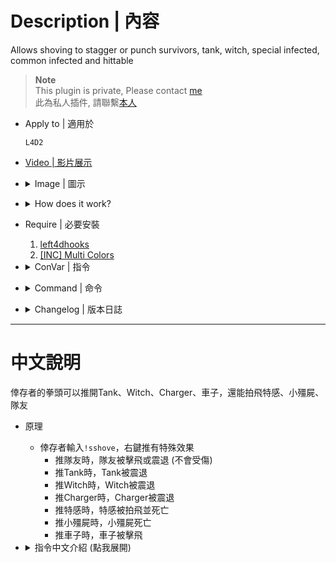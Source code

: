 # Description | 內容
Allows shoving to stagger or punch survivors, tank, witch, special infected, common infected and hittable

> __Note__ <br/>
This plugin is private, Please contact [me](https://github.com/fbef0102/Game-Private_Plugin#私人插件列表-private-plugins-list)<br/>
此為私人插件, 請聯繫[本人](https://github.com/fbef0102/Game-Private_Plugin#私人插件列表-private-plugins-list)

* Apply to | 適用於
    ```
    L4D2
    ```

* [Video | 影片展示](https://youtu.be/-i3DtKzqjso)

* <details><summary>Image | 圖示</summary>

    <br/>![l4d2_survivor_shove_power_1](image/l4d2_survivor_shove_power_1.gif)
    <br/>![l4d2_survivor_shove_power_2](image/l4d2_survivor_shove_power_2.gif)
    <br/>![l4d2_survivor_shove_power_3](image/l4d2_survivor_shove_power_3.gif)
    <br/>![l4d2_survivor_shove_power_4](image/l4d2_survivor_shove_power_4.gif)
    <br/>![l4d2_survivor_shove_power_5](image/l4d2_survivor_shove_power_5.gif)
</details>

* <details><summary>How does it work?</summary>

    * Type ```!sshove``` to enable shove power ability
        * Shove back teammate (no damage)
        * Shove Tank
        * Shove Witch
        * Shove Charger, send flying
        * Shove Special Infected, send flying
        * Shove common infected, instantly kill
        * Shove car, send flying
</details>

* Require | 必要安裝
    1. [left4dhooks](https://forums.alliedmods.net/showthread.php?t=321696)
    2. [[INC] Multi Colors](https://github.com/fbef0102/L4D1_2-Plugins/releases/tag/Multi-Colors)

* <details><summary>ConVar | 指令</summary>

    * cfg/sourcemod/l4d2_survivor_shove_power.cfg
        ```php
        // 0=Plugin off, 1=Plugin on.
        l4d2_survivor_shove_power_allow "1"

        // Turn on the plugin in these game modes, separate by commas (no spaces). (Empty = all).
        l4d2_survivor_shove_power_modes ""

        // Turn off the plugin in these game modes, separate by commas (no spaces). (Empty = none).
        l4d2_survivor_shove_power_modes_off ""

        // Turn on the plugin in these game modes. 0=All, 1=Coop, 2=Survival, 4=Versus, 8=Scavenge. Add numbers together.
        l4d2_survivor_shove_power_modes_tog "0"

        // Player with these can type !sshove to enable the shove power (Empty=Everyone, -1=No one)
        l4d2_survivor_shove_power_flags ""

        // 1=Shove, 2=Shove+Use, 3=Shove+Shift. Which keys to use shove power.
        l4d2_survivor_shove_power_keys "1"

        // Allows shoving to (0=Disable)
        // 1=Punch survivors, like they were hit by a Tank
        // 2=Stagger survivors
        // 3=Flings survivor, like they were hit by a Charger
        l4d2_survivor_shove_power_teammate_type "0"

        // If 1, Allows shoving to stagger chargers
        l4d2_survivor_shove_power_charger_enable "1"

        // If 1, Allows shoving to stagger tanks
        l4d2_survivor_shove_power_tank_enable "1"

        // If 1, Allows shoving to stagger witch
        l4d2_survivor_shove_power_witch_enable "1"

        // If 1, Allows shoving to punch common infected
        l4d2_survivor_shove_power_common_enable "0"

        // If 1, Allows shoving to punch hittable car
        l4d2_survivor_shove_power_hittable_enable "1"

        // Punch hittable car force.
        l4d2_survivor_shove_power_hittable_power "800.0"

        // which zombie class can be punched by shoving? 
        // 0=None, 1=Smoker, =Boomer, 4=Hunter, 8=Spitter, 16=Jockey, 32=Charger. Add numbers together. (63=All)
        l4d2_survivor_shove_power_si_flag "63"

        // How many time each player can shove in one round (0=No limit)
        l4d2_survivor_shove_power_round_limit "5"
        ```
</details>

* <details><summary>Command | 命令</summary>
    
    * **Turn on/off shove power ability.**
        ```php
        sm_sshove
        ```
</details>

* <details><summary>Changelog | 版本日誌</summary>

    * 1.1h (2025-1-22)
        * Add round limit
        * Update cvars

    * 1.0h (2023-6-21)
        * Remake code
        * Update cvars

    * Original
        * [Original Plugin](https://forums.alliedmods.net/showthread.php?t=318694)
</details>

- - - -
# 中文說明
倖存者的拳頭可以推開Tank、Witch、Charger、車子，還能拍飛特感、小殭屍、隊友

* 原理
    * 倖存者輸入```!sshove```，右鍵推有特殊效果
        * 推隊友時，隊友被擊飛或震退 (不會受傷)
        * 推Tank時，Tank被震退
        * 推Witch時，Witch被震退
        * 推Charger時，Charger被震退
        * 推特感時，特感被拍飛並死亡
        * 推小殭屍時，小殭屍死亡
        * 推車子時，車子被擊飛

* <details><summary>指令中文介紹 (點我展開)</summary>

    * cfg/sourcemod/l4d2_survivor_shove_power.cfg
        ```php
        // 0=關閉插件, 1=啟動插件
        l4d2_survivor_shove_power_allow "1"

        // 什麼模式下啟動此插件, 逗號區隔 (無空白). (留白 = 所有模式)
        l4d2_survivor_shove_power_modes ""

        // 什麼模式下關閉此插件, 逗號區隔 (無空白). (留白 = 無)
        l4d2_survivor_shove_power_modes_off ""

        // 什麼模式下啟動此插件. 0=所有模式, 1=戰役, 2=生存, 4=對抗, 8=清道夫. 請將數字相加起來
        l4d2_survivor_shove_power_modes_tog "0"

        // 擁有這些權限的玩家，可輸入!sshove 啟用右鍵推特殊效果 (留白 = 任何人都能, -1: 無人)
        l4d2_survivor_shove_power_flags ""

        // 什麼按鍵才能使用特殊效果 1=右鍵, 2=右鍵+E, 3=右鍵+shift.
        l4d2_survivor_shove_power_keys "1"

        // 推開倖存者隊友會
        // 1=拍飛，就像被tank拍飛一樣
        // 2=震退
        // 3=撞飛，就像被Charger撞飛
        // =無效果
        l4d2_survivor_shove_power_teammate_type "1"

        // 為1時，可以右鍵推開 Charger
        l4d2_survivor_shove_power_charger_enable "1"

        // 為1時，可以右鍵推開 tanks
        l4d2_survivor_shove_power_tank_enable "1"

        // 為1時，可以右鍵推開 witch
        l4d2_survivor_shove_power_witch_enable "1"

        // 為1時，可以右鍵拍飛 小殭屍 (就像被Tank打一樣)
        l4d2_survivor_shove_power_common_enable "1"

        // 為1時，可以右鍵拍飛 車子 (就像被Tank打一樣)
        l4d2_survivor_shove_power_hittable_enable "1"

        // 鍵拍飛車子的力道.
        l4d2_survivor_shove_power_hittable_power "800.0"

        // 哪些特感會被拍飛? (就像被Tank打一樣)
        // 0=無, 1=Smoker, =Boomer, 4=Hunter, 8=Spitter, 16=Jockey, 32=Charger. 請將數字相加起來. (63=全部)
        l4d2_survivor_shove_power_si_flag "63"

        // 每個玩家一回合內可以使用右鍵特殊效果的次數，玩家使用一次效果後必須自己手動輸入!sshove
        // 0=無限制，玩家不需要重複輸入!sshove
        l4d2_survivor_shove_power_round_limit "5"  
        ```
</details>
